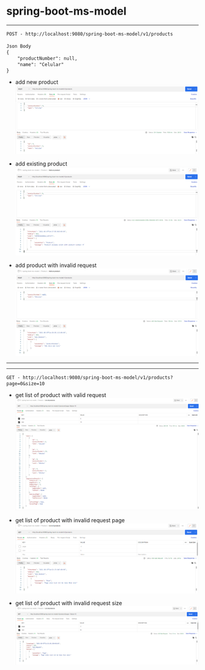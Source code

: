 # spring-boot-ms-model

---

```
POST - http://localhost:9080/spring-boot-ms-model/v1/products

Json Body 
{
    "productNumber": null,
    "name": "Celular" 
}
```

- add new product
![](resources/post_new_product_ok.png)

- add existing product
![](resources/post_existing_product.png)

- add product with invalid request
![](resources/post_invalid_request.png)

---
---

```
GET - http://localhost:9080/spring-boot-ms-model/v1/products?page=0&size=10
```
- get list of product with valid request
![](resources/list_product_pageable.png)

- get list of product with invalid request page
![](resources/list_product_invalid_request_pageable.png)
 
- get list of product with invalid request size
![](resources/list_product_invalid_request_pageable_2.png)